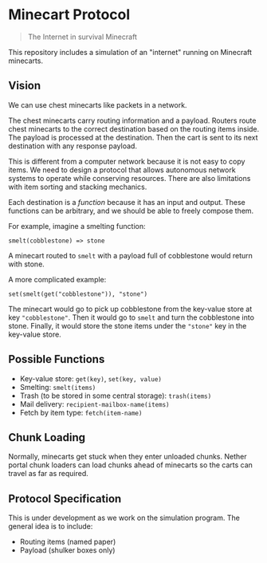 # Minecart Protocol

> The Internet in survival Minecraft

This repository includes a simulation of an "internet" running on Minecraft minecarts.

## Vision

We can use chest minecarts like packets in a network.

The chest minecarts carry routing information and a payload.
Routers route chest minecarts to the correct destination based on the routing items inside.
The payload is processed at the destination.
Then the cart is sent to its next destination with any response payload.

This is different from a computer network because it is not easy to copy items.
We need to design a protocol that allows autonomous network systems to operate while conserving resources.
There are also limitations with item sorting and stacking mechanics.

Each destination is a *function* because it has an input and output.
These functions can be arbitrary, and we should be able to freely compose them.

For example, imagine a smelting function:
```
smelt(cobblestone) => stone
```

A minecart routed to `smelt` with a payload full of cobblestone would return with stone.

A more complicated example:
```
set(smelt(get("cobblestone")), "stone")
```

The minecart would go to pick up cobblestone from the key-value store at key `"cobblestone"`.
Then it would go to `smelt` and turn the cobblestone into stone.
Finally, it would store the stone items under the `"stone"` key in the key-value store.

## Possible Functions

- Key-value store: `get(key)`, `set(key, value)`
- Smelting: `smelt(items)`
- Trash (to be stored in some central storage): `trash(items)`
- Mail delivery: `recipient-mailbox-name(items)`
- Fetch by item type: `fetch(item-name)`

## Chunk Loading

Normally, minecarts get stuck when they enter unloaded chunks.
Nether portal chunk loaders can load chunks ahead of minecarts so the carts can travel as far as required.

## Protocol Specification

This is under development as we work on the simulation program.
The general idea is to include:
- Routing items (named paper)
- Payload (shulker boxes only) 
